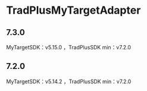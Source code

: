 # TradPlusMyTargetAdapter

## 7.3.0

MyTargetSDK：v5.15.0 ，TradPlusSDK min：v7.2.0

## 7.2.0

MyTargetSDK：v5.14.2 ，TradPlusSDK min：v7.2.0